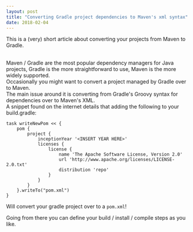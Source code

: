 ```yaml
---
layout: post
title: "Converting Gradle project dependencies to Maven's xml syntax"
date: 2018-02-04
---
```


This is a (very) short article about converting your projects from Maven to Gradle.

<br>
Maven / Gradle are the most popular dependency managers for Java projects, Gradle
is the more straightforward to use, Maven is the more widely supported.

<br>
Occasionally you might want to convert a project managed by Gradle over to Maven.

<br>
The main issue around it is converting from Gradle's Groovy syntax for dependencies
over to Maven's XML.

<br>
A snippet found on the internet details that adding the following to your build.gradle:


```
task writeNewPom << {
    pom {
        project {
            inceptionYear '<INSERT YEAR HERE>'
            licenses {
                license {
                    name 'The Apache Software License, Version 2.0'
                    url 'http://www.apache.org/licenses/LICENSE-2.0.txt'
                    distribution 'repo'
                }
            }
        }
    }.writeTo("pom.xml")
}
```


Will convert your gradle project over to a `pom.xml`!


Going from there you can define your build / install / compile steps as you like.
